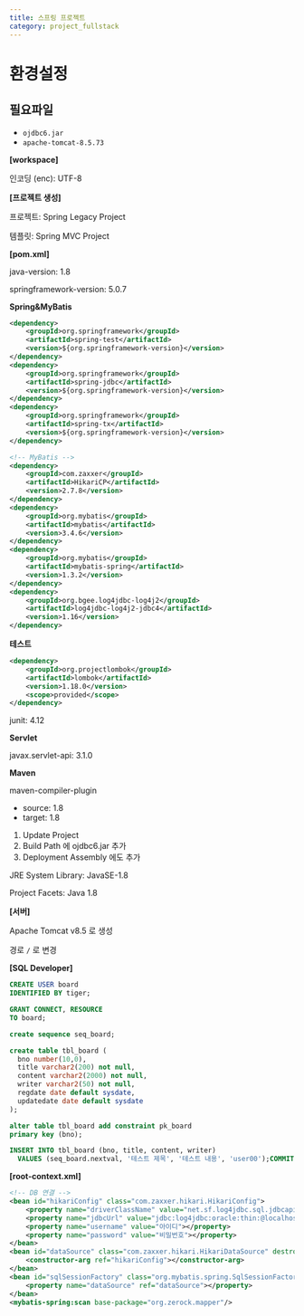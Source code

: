 ```yaml
---
title: 스프링 프로젝트
category: project_fullstack
---
```


# 환경설정

## 필요파일

- `ojdbc6.jar`
- `apache-tomcat-8.5.73` 

**[workspace]**

인코딩 (enc): UTF-8

**[프로젝트 생성]**

프로젝트: Spring Legacy Project

템플릿: Spring MVC Project

**[pom.xml]**

java-version: 1.8

springframework-version: 5.0.7

**Spring&MyBatis**

```xml
<dependency>
    <groupId>org.springframework</groupId>
    <artifactId>spring-test</artifactId>
    <version>${org.springframework-version}</version>
</dependency>
<dependency>
    <groupId>org.springframework</groupId>
    <artifactId>spring-jdbc</artifactId>
    <version>${org.springframework-version}</version>
</dependency>
<dependency>
    <groupId>org.springframework</groupId>
    <artifactId>spring-tx</artifactId>
    <version>${org.springframework-version}</version>
</dependency>

<!-- MyBatis -->
<dependency>
    <groupId>com.zaxxer</groupId>
    <artifactId>HikariCP</artifactId>
    <version>2.7.8</version>
</dependency>
<dependency>
    <groupId>org.mybatis</groupId>
    <artifactId>mybatis</artifactId>
    <version>3.4.6</version>
</dependency>
<dependency>
    <groupId>org.mybatis</groupId>
    <artifactId>mybatis-spring</artifactId>
    <version>1.3.2</version>
</dependency>
<dependency>
    <groupId>org.bgee.log4jdbc-log4j2</groupId>
    <artifactId>log4jdbc-log4j2-jdbc4</artifactId>
    <version>1.16</version>
</dependency>
```

**테스트**

```xml
<dependency>
    <groupId>org.projectlombok</groupId>
    <artifactId>lombok</artifactId>
    <version>1.18.0</version>
    <scope>provided</scope>
</dependency>        
```

junit: 4.12

**Servlet**

javax.servlet-api: 3.1.0

**Maven**

maven-compiler-plugin

- source: 1.8
- target: 1.8

1. Update Project
2. Build Path 에 ojdbc6.jar 추가
3. Deployment Assembly 에도 추가

JRE System Library: JavaSE-1.8

Project Facets: Java 1.8

**[서버]**

Apache Tomcat v8.5 로 생성

경로 `/` 로 변경

**[SQL Developer]**

```sql
CREATE USER board
IDENTIFIED BY tiger;

GRANT CONNECT, RESOURCE
TO board;

create sequence seq_board;

create table tbl_board (
  bno number(10,0),
  title varchar2(200) not null,
  content varchar2(2000) not null,
  writer varchar2(50) not null,
  regdate date default sysdate, 
  updatedate date default sysdate
);

alter table tbl_board add constraint pk_board 
primary key (bno);

INSERT INTO tbl_board (bno, title, content, writer)
  VALUES (seq_board.nextval, '테스트 제목', '테스트 내용', 'user00');COMMIT;  
```

**[root-context.xml]**

```xml
<!-- DB 연결 -->
<bean id="hikariConfig" class="com.zaxxer.hikari.HikariConfig">
    <property name="driverClassName" value="net.sf.log4jdbc.sql.jdbcapi.DriverSpy"></property>
    <property name="jdbcUrl" value="jdbc:log4jdbc:oracle:thin:@localhost:1521:xe"></property>
    <property name="username" value="아이디"></property>
    <property name="password" value="비밀번호"></property>
</bean>
<bean id="dataSource" class="com.zaxxer.hikari.HikariDataSource" destroy-method="close">
    <constructor-arg ref="hikariConfig"></constructor-arg>
</bean>	
<bean id="sqlSessionFactory" class="org.mybatis.spring.SqlSessionFactoryBean">
    <property name="dataSource" ref="dataSource"></property>
</bean>
<mybatis-spring:scan base-package="org.zerock.mapper"/>
```


